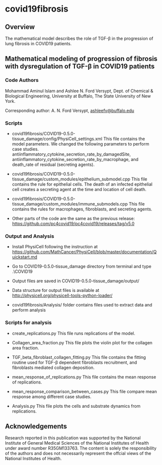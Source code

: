 # covid19fibrosis

## Overview 
The mathematical model describes the role of TGF-β in the progression of lung fibrosis in COVID19 patients.

## Mathematical modeling of progression of fibrosis with dysregulation of TGF-β in COVID19 patients

### Code Authors
Mohammad Aminul Islam and Ashlee N. Ford Versypt, 
Dept. of Chemical & Biological Engineering,
University at Buffalo, The State University of New York.

Corresponding author: A. N. Ford Versypt, ashleefv@buffalo.edu

### Scripts

* covid19fibrosis/COVID19-0.5.0-tissue_damage/config/PhysiCell_settings.xml
This file contains the model parameters. We changed the following parameters to perform case studies.
antiinflammatory_cytokine_secretion_rate_by_damagedSite, antiinflammatory_cytokine_secretion_rate_by_macrophage, and death_rate of residual (secreting agents).

* covid19fibrosis/COVID19-0.5.0-tissue_damage/custom_modules/epithelium_submodel.cpp This file contains the rule for epithelial cells. The death of an infected epithelial cell creates a secreting agent at the time and location of cell death.

* covid19fibrosis/COVID19-0.5.0-tissue_damage/custom_modules/immune_submodels.cpp This file contains the rules for macrophages, fibroblasts, and secreting agents.

* Other parts of the code are the same as the previous release: https://github.com/pc4covid19/pc4covid19/releases/tag/v5.0

### Output and Analysis
* Install PhysiCell following the instruction at https://github.com/MathCancer/PhysiCell/blob/master/documentation/Quickstart.md 

* Go to COVID19-0.5.0-tissue_damage directory from terminal and type .\COVID19

* Output files are saved in COVID19-0.5.0-tissue_damage/output/

* Data structure for output files is available at http://physicell.org/physicell-tools-python-loader/ 

* covid19fibrosis/Analysis/ folder contains files used to extract data and perform analysis

### Scripts for analysis

* create_replications.py This file runs replications of the model.

* Collagen_area_fraction.py This file plots the violin plot for the collagen area fraction.

* TGF_beta_fibroblast_collagen_fitting.py This file contains the fitting routine used for TGF-β dependent fibroblasts recruitment, and fibroblasts mediated collagen deposition.

* mean_response_of_replications.py This file contains the mean response of replications.

* mean_response_comparison_between_cases.py This file compare mean response among different case studies.

* Analysis.py This file plots the cells and substrate dynamics from replications.

## Acknowledgements
Research reported in this publication was supported by the National Institute of General Medical Sciences of the National Institutes of Health under award number R35GM133763. The content is solely the responsibility of the authors and does not necessarily represent the offcial views of the National Institutes of Health.
